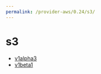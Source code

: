 ```yaml
---
permalink: /provider-aws/0.24/s3/
---
```


# s3



* [v1alpha3](v1alpha3/index.md)
* [v1beta1](v1beta1/index.md)